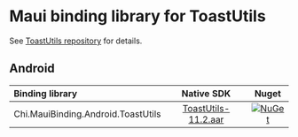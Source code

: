 # Maui binding library for ToastUtils

See [ToastUtils repository](https://github.com/getActivity/ToastUtils) for details.

## Android

| Binding library | Native SDK | Nuget |
|:-| :-: | :-: |
|Chi.MauiBinding.Android.ToastUtils| [ToastUtils-11.2.aar](https://jitpack.io/#getActivity/ToastUtils)| [![NuGet](https://buildstats.info/nuget/Chi.MauiBinding.Android.ToastUtils?includePreReleases=false)](https://www.nuget.org/packages/Chi.MauiBinding.Android.ToastUtils/ "Download Chi.MauiBinding.Android.ToastUtils from NuGet.org") |
